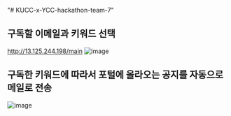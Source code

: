 "# KUCC-x-YCC-hackathon-team-7" 

## 구독할 이메일과 키워드 선택
http://13.125.244.198/main
![image](https://user-images.githubusercontent.com/83508073/181847216-89b4437f-fe41-4907-b777-8875db272866.png)

## 구독한 키워드에 따라서 포털에 올라오는 공지를 자동으로 메일로 전송
![image](https://user-images.githubusercontent.com/83508073/181847392-00acbf5f-3447-4d51-82a3-b814359b538c.png)
